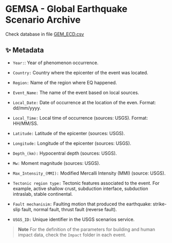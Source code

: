 # GEMSA - Global Earthquake Scenario Archive

Check database in file [GEM_ECD.csv](./GEM_ECD.csv)

## ✨ Metadata

- `Year:`: Year of phenomenon occurrence.

- `Country:` Country where the epicenter of the event was located.

- `Region:` Name of the region where EQ happened.  

- `Event_Name:`  The name of the event based on local sources.

- `Local_Date:` Date of occurrence at the location of the even. Format: dd/mm/yyyy.

- `Local_Time:` Local time of occurrence (sources: USGS). Format: HH/MM/SS.

- `Latitude:` Latitude of the epicenter (sources: USGS).

- `Longitude:` Longitude of the epicenter (sources: USGS).

- `Depth_(km):` Hypocentral depth (sources: USGS).

- `Mw:` Moment magnitude (sources: USGS).

- `Max_Intensity_(MMI):` Modified Mercalli Intensity (MMI) (source: USGS).

- `Tectonic region type:` Tectonic features associated to the event. For example, active shallow crust, subduction interface, subduction intraslab, stable continental.

- `Fault mechanisim:` Faulting motion that produced the earthquake: strike-slip fault, normal fault, thrust fault (reverse fault).

- `USGS_ID:` Unique identifier in the USGS scenarios service.


> **Note**
> For the definition of the parameters for building and human impact data, check the `Impact` folder in each event.